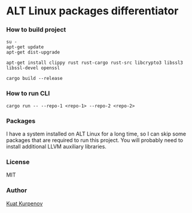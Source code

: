 # ALT Linux packages differentiator

### How to build project

```
su -
apt-get update
apt-get dist-upgrade

apt-get install clippy rust rust-cargo rust-src libcrypto3 libssl3 libssl-devel openssl

cargo build --release
```

### How to run CLI

```
cargo run -- --repo-1 <repo-1> --repo-2 <repo-2>
```

### Packages

I have a system installed on ALT Linux for a long time, so I can skip some packages that are required to run this project. 
You will probably need to install additional LLVM auxiliary libraries.

### License

MIT

### Author

[Kuat Kurpenov](https://github.com/kurpenok "Kuat Kurpenov")
